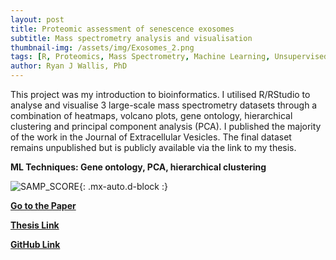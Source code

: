```yaml
---
layout: post
title: Proteomic assessment of senescence exosomes
subtitle: Mass spectrometry analysis and visualisation
thumbnail-img: /assets/img/Exosomes_2.png
tags: [R, Proteomics, Mass Spectrometry, Machine Learning, Unsupervised Machine Learning]
author: Ryan J Wallis, PhD
---
```


This project was my introduction to bioinformatics. I utilised R/RStudio to analyse and visualise 3 large-scale mass spectrometry datasets through a combination of heatmaps, volcano plots, gene ontology, hierarchical clustering and principal component analysis (PCA). I published the majority of the work in the Journal of Extracellular Vesicles. The final dataset remains unpublished but is publicly available via the link to my thesis.  

**ML Techniques: Gene ontology, PCA, hierarchical clustering**

![SAMP_SCORE](https://RyanJWallis.github.io/assets/img/Exosomes_1.png){: .mx-auto.d-block :}

<strong><a href="https://pubmed.ncbi.nlm.nih.gov/33659050/">Go to the Paper</a>

<strong><a href="https://qmro.qmul.ac.uk/xmlui/handle/123456789/71085?show=full">Thesis Link</a>

<strong><a href="https://github.com/RyanJWallis/Proteomic-assessment-of-senescence-exosomes">GitHub Link</a>
